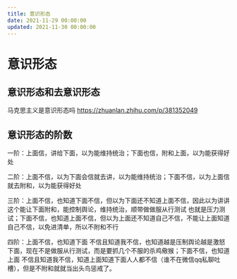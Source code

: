 ```yaml
---
title: 意识形态
date: 2021-11-29 00:00:00
updated: 2021-11-30 00:00:00
---
```


# 意识形态

## 意识形态和去意识形态
马克思主义是意识形态吗 https://zhuanlan.zhihu.com/p/381352049

## 意识形态的阶数
一阶：上面信，讲给下面，以为能维持统治；下面也信，附和上面，以为能获得好处

二阶：上面不信，以为下面会信就去讲，以为能维持统治；下面不信，以为上面信就去附和，以为能获得好处

三阶：上面不信，也知道下面不信，但以为下面还不知道上面不信，因此以为讲讲这个能让下面附和，能控制舆论，维持统治，顺带做做服从行测试 也就是压力测试；下面不信，也知道上面不信，但以为上面还不知道自己不信，不能让上面知道自己不信，以免进清单，所以不附和不行

四阶：上面不信，也知道下面 不信且知道我不信，也知道越是压制舆论越是激怒下面，现在不是做服从行测试，而是要抓几个不服的杀鸡儆猴；下面不信，也知道上面 不信且知道我不信，知道上面知道下面人人都不信（谁不在微信qq私聊吐槽），但是不附和就就当出头鸟惩戒了。
